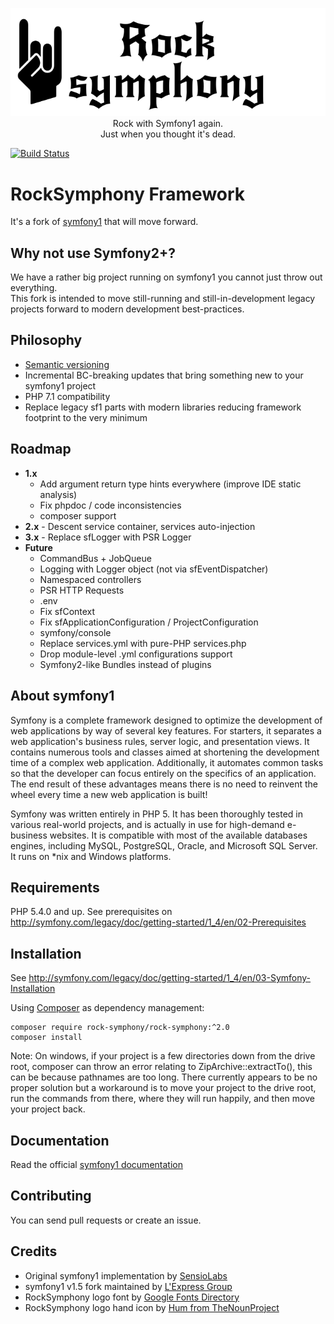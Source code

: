 <p align="center">
  <img src="docs/assets/logo_hand.png" alt="Rock Symphony"><br/>
  Rock with Symfony1 again.<br/>
  Just when you thought it's dead.
</p>


[![Build Status](https://travis-ci.org/rock-symphony/rock-symphony.svg?branch=master)](https://travis-ci.org/rock-symphony/rock-symphony)


RockSymphony Framework
======================

It's a fork of [symfony1](https://github.com/lexpress/symfony1) that will move forward.

Why not use Symfony2+?
----------------------

We have a rather big project running on symfony1 you cannot just throw out everything.  
This fork is intended to move still-running and still-in-development legacy projects forward 
to modern development best-practices.

Philosophy
----------

- [Semantic versioning](http://semver.org/)
- Incremental BC-breaking updates that bring something new to your symfony1 project
- PHP 7.1 compatibility
- Replace legacy sf1 parts with modern libraries reducing framework footprint to the very minimum

Roadmap
-------

- **1.x** 
  + Add argument return type hints everywhere (improve IDE static analysis)
  + Fix phpdoc / code inconsistencies
  + composer support
- **2.x** - Descent service container, services auto-injection
- **3.x** - Replace sfLogger with PSR Logger
- **Future**
  + CommandBus + JobQueue
  + Logging with Logger object (not via sfEventDispatcher)
  + Namespaced controllers
  + PSR HTTP Requests
  + .env
  + Fix sfContext
  + Fix sfApplicationConfiguration / ProjectConfiguration
  + symfony/console
  + Replace services.yml with pure-PHP services.php 
  + Drop module-level .yml configurations support
  + Symfony2-like Bundles instead of plugins

About symfony1
--------------

Symfony is a complete framework designed to optimize the development of web applications by way of several key features.
For starters, it separates a web application's business rules, server logic, and presentation views.
It contains numerous tools and classes aimed at shortening the development time of a complex web application.
Additionally, it automates common tasks so that the developer can focus entirely on the specifics of an application.
The end result of these advantages means there is no need to reinvent the wheel every time a new web application is built!

Symfony was written entirely in PHP 5.
It has been thoroughly tested in various real-world projects, and is actually in use for high-demand e-business websites.
It is compatible with most of the available databases engines, including MySQL, PostgreSQL, Oracle, and Microsoft SQL Server.
It runs on *nix and Windows platforms.

Requirements
------------

PHP 5.4.0 and up. See prerequisites on http://symfony.com/legacy/doc/getting-started/1_4/en/02-Prerequisites

Installation
------------

See http://symfony.com/legacy/doc/getting-started/1_4/en/03-Symfony-Installation

Using [Composer](http://getcomposer.org/doc/00-intro.md) as dependency management:

    composer require rock-symphony/rock-symphony:^2.0
    composer install
    
Note: On windows, if your project is a few directories down from the drive root, composer can throw an error  relating to ZipArchive::extractTo(), this can be because pathnames are too long. There currently appears to be no proper solution but a workaround is to move your project to the drive root, run the commands from there, where they will run happily, and then move your project back. 

Documentation
-------------

Read the official [symfony1 documentation](http://symfony.com/legacy)

Contributing
------------

You can send pull requests or create an issue.

Credits
-------

- Original symfony1 implementation by [SensioLabs](https://sensiolabs.com/)
- symfony1 v1.5 fork maintained by [L'Express Group](https://github.com/LExpress)
- RockSymphony logo font by [Google Fonts Directory](https://fonts.google.com/specimen/New+Rocker)
- RockSymphony logo hand icon by [Hum from TheNounProject](https://thenounproject.com/Hum/)
